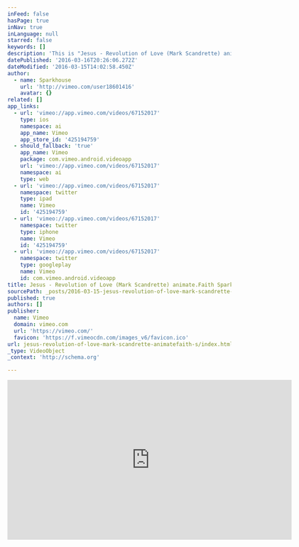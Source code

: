 ```yaml
---
inFeed: false
hasPage: true
inNav: true
inLanguage: null
starred: false
keywords: []
description: 'This is "Jesus - Revolution of Love (Mark Scandrette) animate.Faith Sparkhouse" by on Vimeo, the home for high quality videos and the people who love them.'
datePublished: '2016-03-16T20:26:06.272Z'
dateModified: '2016-03-15T14:02:58.450Z'
author:
  - name: Sparkhouse
    url: 'http://vimeo.com/user18601416'
    avatar: {}
related: []
app_links:
  - url: 'vimeo://app.vimeo.com/videos/67152017'
    type: ios
    namespace: ai
    app_name: Vimeo
    app_store_id: '425194759'
  - should_fallback: 'true'
    app_name: Vimeo
    package: com.vimeo.android.videoapp
    url: 'vimeo://app.vimeo.com/videos/67152017'
    namespace: ai
    type: web
  - url: 'vimeo://app.vimeo.com/videos/67152017'
    namespace: twitter
    type: ipad
    name: Vimeo
    id: '425194759'
  - url: 'vimeo://app.vimeo.com/videos/67152017'
    namespace: twitter
    type: iphone
    name: Vimeo
    id: '425194759'
  - url: 'vimeo://app.vimeo.com/videos/67152017'
    namespace: twitter
    type: googleplay
    name: Vimeo
    id: com.vimeo.android.videoapp
title: Jesus - Revolution of Love (Mark Scandrette) animate.Faith Sparkhouse
sourcePath: _posts/2016-03-15-jesus-revolution-of-love-mark-scandrette-animatefaith-s.md
published: true
authors: []
publisher:
  name: Vimeo
  domain: vimeo.com
  url: 'https://vimeo.com/'
  favicon: 'https://f.vimeocdn.com/images_v6/favicon.ico'
url: jesus-revolution-of-love-mark-scandrette-animatefaith-s/index.html
_type: VideoObject
_context: 'http://schema.org'

---
```

<iframe src="https://cdn.embedly.com/widgets/media.html?src=https%3A%2F%2Fplayer.vimeo.com%2Fvideo%2F67152017&amp;url=https%3A%2F%2Fvimeo.com%2F67152017&amp;image=http%3A%2F%2Fi.vimeocdn.com%2Fvideo%2F438917274_640.jpg&amp;key=b7d04c9b404c499eba89ee7072e1c4f7&amp;type=text%2Fhtml&amp;schema=vimeo" width="640" height="360" scrolling="no" frameborder="0" allowfullscreen="allowfullscreen" style=""></iframe>